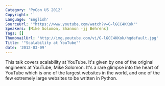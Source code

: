 ```yaml
---
Category: 'PyCon US 2012'
Copyright: ''
Language: 'English'
SourceUrl: '"https://www.youtube.com/watch?v=G-lGCC4KKok"'
Speakers: [Mike Solomon, Shannon -jj Behrens]
Tags: []
ThumbnailUrl: 'http://img.youtube.com/vi/G-lGCC4KKok/hqdefault.jpg'
Title: '"Scalability at YouTube"'
date: '2012-03-09'
---
```

This talk covers scalability at YouTube. It's given by one of the original
engineers at YouTube, Mike Solomon. It's a rare glimpse into the heart of
YouTube which is one of the largest websites in the world, and one of the few
extremely large websites to be written in Python.

